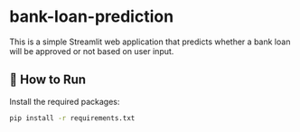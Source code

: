 # bank-loan-prediction

This is a simple Streamlit web application that predicts whether a bank loan will be approved or not based on user input.

## 🚀 How to Run

Install the required packages:

```bash
pip install -r requirements.txt
